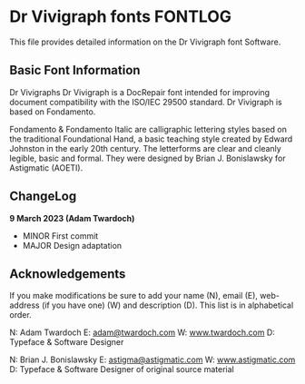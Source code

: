 # Dr Vivigraph fonts FONTLOG

This file provides detailed information on the Dr Vivigraph font
Software.

## Basic Font Information

Dr Vivigraphs Dr Vivigraph is a DocRepair font intended for improving 
document compatibility with the ISO/IEC 29500 standard. Dr Vivigraph 
is based on Fondamento. 

Fondamento & Fondamento Italic are calligraphic lettering styles based
on the traditional Foundational Hand, a basic teaching style created 
by Edward Johnston in the early 20th century. The letterforms are clear
and cleanly legible, basic and formal. They were designed by Brian J. 
Bonislawsky for Astigmatic (AOETI).

## ChangeLog

**9 March 2023 (Adam Twardoch)**

- MINOR First commit
- MAJOR Design adaptation

## Acknowledgements

If you make modifications be sure to add your name (N),
email (E), web-address (if you have one) (W) and description (D). 
This list is in alphabetical order.

N: Adam Twardoch
E: adam@twardoch.com
W: www.twardoch.com
D: Typeface & Software Designer

N: Brian J. Bonislawsky
E: astigma@astigmatic.com
W: www.astigmatic.com
D: Typeface & Software Designer of original source material

